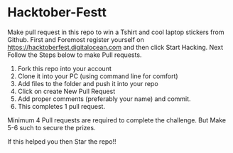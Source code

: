 # Hacktober-Festt
Make pull request in this repo to win a Tshirt and cool laptop stickers from Github.
First and Foremost register yourself on https://hacktoberfest.digitalocean.com and then click
Start Hacking. Next Follow the Steps below to make Pull requests.
1. Fork this repo into your account
2. Clone it into your PC (using command line for comfort)
3. Add files to the folder and push it into your repo
4. Click on create New Pull Request
5. Add proper comments (preferably your name) and commit.
6. This completes 1 pull request.

Minimum 4 Pull requests are required to complete the challenge.
But Make 5-6 such to secure the prizes.

If this helped you then Star the repo!!

